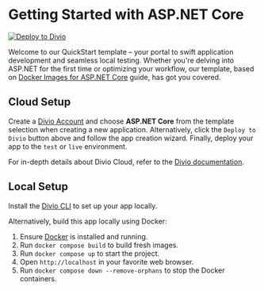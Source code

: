 # Getting Started with ASP.NET Core

[![Deploy to Divio](https://img.shields.io/badge/DEPLOY-TO%20DIVIO-DFFF67?logo=docker&logoColor=white&labelColor=333333)](https://control.divio.com/app/new/?template_url=https://github.com/divio/getting-started-with-aspnet-core/archive/refs/heads/main.zip)

Welcome to our QuickStart template – your portal to swift application development and seamless local testing. Whether you're delving into ASP.NET for the first time or optimizing your workflow, our template, based on [Docker Images for ASP.NET Core](https://learn.microsoft.com/en-us/aspnet/core/host-and-deploy/docker/building-net-docker-images) guide, has got you covered.

## Cloud Setup

Create a [Divio Account](https://control.divio.com/) and choose **ASP.NET Core** from the template selection when creating a new application. Alternatively, click the `Deploy to Divio` button above and follow the app creation wizard. Finally, deploy your app to the `test` or `live` environment.

For in-depth details about Divio Cloud, refer to the [Divio documentation](https://docs.divio.com/introduction/).

## Local Setup

Install the [Divio CLI](https://github.com/divio/divio-cli) to set up your app locally.

Alternatively, build this app locally using Docker:

1. Ensure [Docker](https://docs.docker.com/get-docker/) is installed and running.
2. Run `docker compose build` to build fresh images.
3. Run `docker compose up` to start the project.
4. Open `http://localhost` in your favorite web browser.
5. Run `docker compose down --remove-orphans` to stop the Docker containers.
